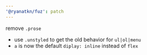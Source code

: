 ```yaml
---
'@ryanatkn/fuz': patch
---
```


remove `.prose`

- use `.unstyled` to get the old behavior for `ul|ol|menu`
- `a` is now the default `diplay: inline` instead of `flex`
